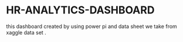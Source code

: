# HR-ANALYTICS-DASHBOARD
this dashboard created by using power pi and data sheet we take from xaggle data set .
